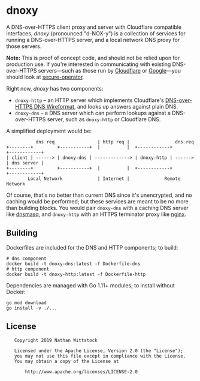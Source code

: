 # dnoxy

A DNS-over-HTTPS client proxy and server with Cloudflare compatible interfaces,
_dnoxy_ (pronounced "d-NOX-y") is a collection of services for running a
DNS-over-HTTPS server, and a local network DNS proxy for those servers.

**Note:** This is proof of concept code, and should not be relied upon for
production use. If you're interested in communicating with existing
DNS-over-HTTPS servers—such as those run by [Cloudflare][cdns] or
[Google][gdns]—you should look at [secure-operator][secop].

[secop]: https://github.com/fardog/secureoperator
[gdns]: https://developers.google.com/speed/public-dns/docs/dns-over-https
[cdns]: https://developers.cloudflare.com/1.1.1.1/dns-over-https/

Right now, _dnoxy_ has two components:

- `dnoxy-http` – an HTTP server which implements Cloudflare's [DNS-over-HTTPS
  DNS Wireformat][dns-wireformat], and looks up answers against plain DNS.
- `dnoxy-dns` – a DNS server which can perform lookups against a DNS-over-HTTPS
  server, such as `dnoxy-http` or Cloudflare DNS.

[dns-wireformat]:
  https://developers.cloudflare.com/1.1.1.1/dns-over-https/wireformat/

A simplified deployment would be:

```
           dns req                | http req |                 dns req
+--------+         +-----------+  |          |  +------------+         +------------+
| client | ------> | dnoxy-dns | -------------> | dnoxy-http | ------> | dns server |
+--------+         +-----------+  |          |  +------------+         +------------+
        Local Network             | Internet |             Remote Network
```

Of course, that's no better than current DNS since it's unencrypted, and no
caching would be performed; but these services are meant to be no more than
building blocks. You would pair `dnoxy-dns` with a caching DNS server like
[dnsmasq][], and `dnoxy-http` with an HTTPS terminator proxy like [nginx][].

[dnsmasq]: http://www.thekelleys.org.uk/dnsmasq/doc.html
[nginx]: https://nginx.org/

## Building

Dockerfiles are included for the DNS and HTTP components; to build:

```
# dns component
docker build -t dnoxy-dns:latest -f Dockerfile-dns
# http component
docker build -t dnoxy-http:latest -f Dockerfile-http
```

Dependencies are managed with Go 1.11+ modules; to install without Docker:

```
go mod download
go install -v ./...
```

## License

```
   Copyright 2019 Nathan Wittstock

   Licensed under the Apache License, Version 2.0 (the "License");
   you may not use this file except in compliance with the License.
   You may obtain a copy of the License at

       http://www.apache.org/licenses/LICENSE-2.0
```

